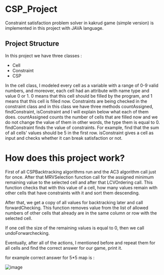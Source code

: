 # CSP_Project
Constraint satisfaction problem solver in kakrud game (simple version) is implemented in this project with JAVA language.

## Project Structure
In this project we have three classes :
* Cell 
* Constraint
* CSP

In the cell class, I modeled every cell as a variable with a range of 0-9 valid numbers, and moreover, each cell had an attribute with name type and value 0 or 1. 0 means that this cell should be filled by the program, and 1 means that this cell is filled now.
Constraints are being checked in the constraint class and in this class we have three methods countAssigned, findConstraint, isConstraint and I will explain below what each of them does.
countAssigned counts the number of cells that are filled now and we do not change the value of them in other words, the type them is equal to 0.
findConstraint finds the value of constraints. For example, find that the sum of all cells' values should be 5 in the first row.
isConstraint gives a cell as input and checks whether it can break satisfaction or not.


# How does this project work?

First of all CSPBacktracking algorithms run and the AC3 algorithm call just for once.
After that MRVSelection function call for the assigned minimum remaining value to the selected cell and after that LCVOrdering call.
This function checks that with this value of a cell, how many values remain with other cells that have constraints with it and sort them descending.

After that, we get a copy of all values for backtracking later and call forwardChecking.
This function removes value from the list of allowed numbers of other cells that already are in the same column or row with the selected cell.

If one cell the size of the remaining values is equal to 0, then we call undoForwarchecking.

Eventually, after all of the actions, I mentioned before and repeat them for all cells and find the correct answer for our game, print it.

for example correct answer for 5*5 map is :

![image](https://user-images.githubusercontent.com/46067199/196256365-cf02b838-db05-4a6a-8ed3-ce8bf32dadd1.png)


